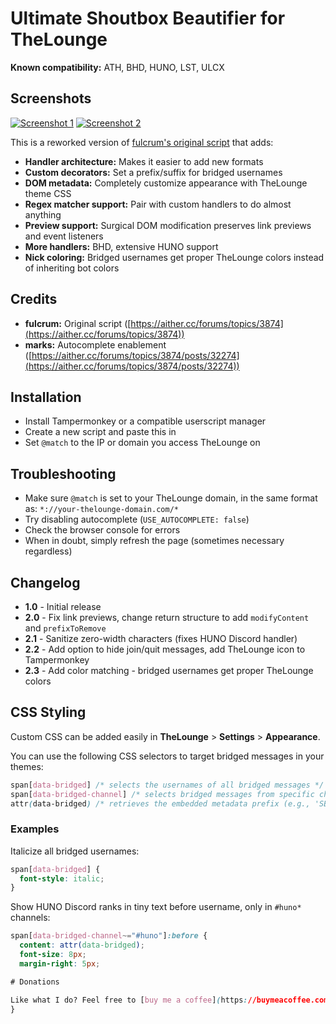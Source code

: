 # Ultimate Shoutbox Beautifier for TheLounge

**Known compatibility:** ATH, BHD, HUNO, LST, ULCX

## Screenshots

[![Screenshot 1](https://i.badkitty.zone/4YV6xk.png)](https://i.badkitty.zone/4YV6xk.png)
[![Screenshot 2](https://i.badkitty.zone/T3mnBU.png)](https://i.badkitty.zone/T3mnBU.png)

This is a reworked version of [fulcrum's original script](https://paste.passtheheadphones.me/?ce929e1387e5bbdf#2bXLMKYHNXZu4tSdE2YkGnQvpwVA43LM3TCu7jxqEhD3) that adds:

- **Handler architecture:** Makes it easier to add new formats
- **Custom decorators:** Set a prefix/suffix for bridged usernames
- **DOM metadata:** Completely customize appearance with TheLounge theme CSS
- **Regex matcher support:** Pair with custom handlers to do almost anything
- **Preview support:** Surgical DOM modification preserves link previews and event listeners
- **More handlers:** BHD, extensive HUNO support
- **Nick coloring:** Bridged usernames get proper TheLounge colors instead of inheriting bot colors

## Credits

- **fulcrum:** Original script ([https://aither.cc/forums/topics/3874](https://aither.cc/forums/topics/3874))
- **marks:** Autocomplete enablement ([https://aither.cc/forums/topics/3874/posts/32274](https://aither.cc/forums/topics/3874/posts/32274))

## Installation

- Install Tampermonkey or a compatible userscript manager
- Create a new script and paste this in
- Set `@match` to the IP or domain you access TheLounge on

## Troubleshooting

- Make sure `@match` is set to your TheLounge domain, in the same format as: `*://your-thelounge-domain.com/*`
- Try disabling autocomplete (`USE_AUTOCOMPLETE: false`)
- Check the browser console for errors
- When in doubt, simply refresh the page (sometimes necessary regardless)

## Changelog

- **1.0** - Initial release
- **2.0** - Fix link previews, change return structure to add `modifyContent` and `prefixToRemove`
- **2.1** - Sanitize zero-width characters (fixes HUNO Discord handler)
- **2.2** - Add option to hide join/quit messages, add TheLounge icon to Tampermonkey
- **2.3** - Add color matching - bridged usernames get proper TheLounge colors

## CSS Styling

Custom CSS can be added easily in **TheLounge** > **Settings** > **Appearance**.

You can use the following CSS selectors to target bridged messages in your themes:

```css
span[data-bridged] /* selects the usernames of all bridged messages */
span[data-bridged-channel] /* selects bridged messages from specific channels */
attr(data-bridged) /* retrieves the embedded metadata prefix (e.g., 'SB') */
```

### Examples

Italicize all bridged usernames:

```css
span[data-bridged] { 
  font-style: italic; 
}
```

Show HUNO Discord ranks in tiny text before username, only in `#huno*` channels:

```css
span[data-bridged-channel~="#huno"]:before {
  content: attr(data-bridged);
  font-size: 8px;
  margin-right: 5px;

# Donations

Like what I do? Feel free to [buy me a coffee](https://buymeacoffee.com/spindrift). :)
}
```
